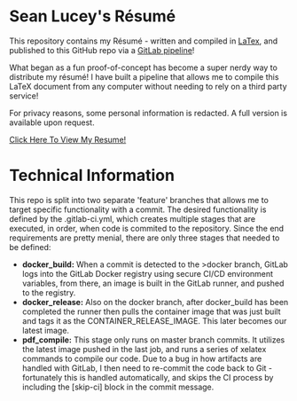 # Sean Lucey's Résumé

This repository contains my Résumé - written and compiled in [LaTex](https://www.latex-project.org/), and published to this GitHub repo via a [GitLab pipeline](https://gitlab.com/seanlucey/resume)!

What began as a fun proof-of-concept has become a super nerdy way to distribute my résumé! I have built a pipeline that allows me to compile this LaTeX document from any computer without needing to rely on a third party service!

For privacy reasons, some personal information is redacted. A full version is available upon request.

[Click Here To View My Resume!](https://github.com/seanlucey/resume/blob/master/resume_cv.pdf)

# Technical Information

This repo is split into two separate 'feature' branches that allows me to target specific functionality with a commit. The desired functionality is defined by the .gitlab-ci.yml, which creates multiple stages that are executed, in order, when code is commited to the repository. Since the end requirements are pretty menial, there are only three stages that needed to be defined:

* **docker_build:**
When a commit is detected to the >docker branch, GitLab logs into the GitLab Docker registry using secure CI/CD environment variables, from there, an image is built in the GitLab runner, and pushed to the registry.
* **docker_release:**
Also on the docker branch, after docker_build has been completed the runner then pulls the container image that was just built and tags it as the CONTAINER_RELEASE_IMAGE. This later becomes our latest image.
* **pdf_compile:**
This stage only runs on master branch commits. It utilizes the latest image pushed in the last job, and runs a series of xelatex commands to compile our code. Due to a bug in how artifacts are handled with GitLab, I then need to re-commit the code back to Git - fortunately this is handled automatically, and skips the CI process by including the [skip-ci] block in the commit message.
